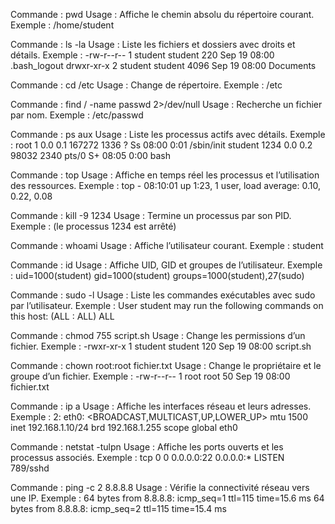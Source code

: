 Commande : pwd
Usage : Affiche le chemin absolu du répertoire courant.
Exemple : /home/student

Commande : ls -la
Usage : Liste les fichiers et dossiers avec droits et détails.
Exemple :
-rw-r--r--  1 student student   220 Sep 19 08:00 .bash_logout
drwxr-xr-x  2 student student  4096 Sep 19 08:00 Documents

Commande : cd /etc
Usage : Change de répertoire.
Exemple : /etc

Commande : find / -name passwd 2>/dev/null
Usage : Recherche un fichier par nom.
Exemple : /etc/passwd

Commande : ps aux
Usage : Liste les processus actifs avec détails.
Exemple :
root        1  0.0  0.1 167272  1336 ? Ss   08:00   0:01 /sbin/init
student  1234  0.0  0.2  98032  2340 pts/0 S+  08:05   0:00 bash

Commande : top
Usage : Affiche en temps réel les processus et l’utilisation des ressources.
Exemple :
top - 08:10:01 up  1:23,  1 user,  load average: 0.10, 0.22, 0.08

Commande : kill -9 1234
Usage : Termine un processus par son PID.
Exemple : (le processus 1234 est arrêté)

Commande : whoami
Usage : Affiche l’utilisateur courant.
Exemple : student

Commande : id
Usage : Affiche UID, GID et groupes de l’utilisateur.
Exemple :
uid=1000(student) gid=1000(student) groups=1000(student),27(sudo)

Commande : sudo -l
Usage : Liste les commandes exécutables avec sudo par l’utilisateur.
Exemple :
User student may run the following commands on this host:
    (ALL : ALL) ALL

Commande : chmod 755 script.sh
Usage : Change les permissions d’un fichier.
Exemple : -rwxr-xr-x  1 student student  120 Sep 19 08:00 script.sh

Commande : chown root:root fichier.txt
Usage : Change le propriétaire et le groupe d’un fichier.
Exemple : -rw-r--r--  1 root root  50 Sep 19 08:00 fichier.txt

Commande : ip a
Usage : Affiche les interfaces réseau et leurs adresses.
Exemple :
2: eth0: <BROADCAST,MULTICAST,UP,LOWER_UP> mtu 1500
    inet 192.168.1.10/24 brd 192.168.1.255 scope global eth0

Commande : netstat -tulpn
Usage : Affiche les ports ouverts et les processus associés.
Exemple :
tcp   0  0 0.0.0.0:22   0.0.0.0:*   LISTEN   789/sshd

Commande : ping -c 2 8.8.8.8
Usage : Vérifie la connectivité réseau vers une IP.
Exemple :
64 bytes from 8.8.8.8: icmp_seq=1 ttl=115 time=15.6 ms
64 bytes from 8.8.8.8: icmp_seq=2 ttl=115 time=15.4 ms
